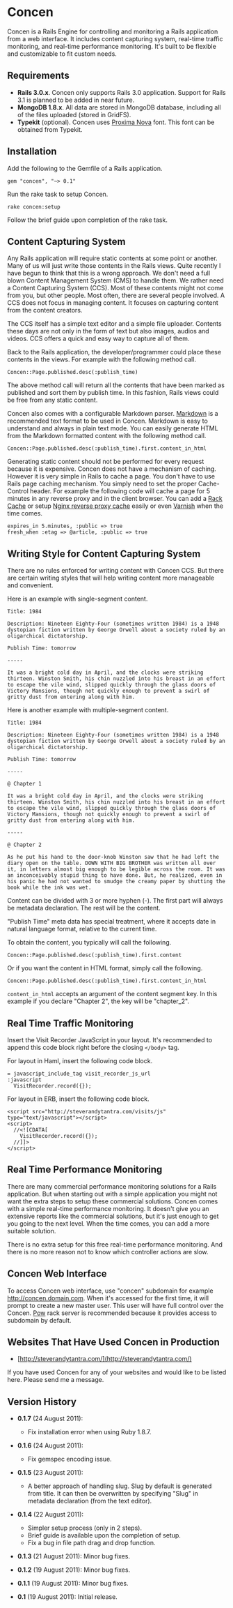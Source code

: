 # Concen

Concen is a Rails Engine for controlling and monitoring a Rails application from a web interface. It includes content capturing system, real-time traffic monitoring, and real-time performance monitoring. It's built to be flexible and customizable to fit custom needs.

## Requirements

- **Rails 3.0.x**. Concen only supports Rails 3.0 application. Support for Rails 3.1 is planned to be added in near future.
- **MongoDB 1.8.x**. All data are stored in MongoDB database, including all of the files uploaded (stored in GridFS).
- **Typekit** (optional). Concen uses [Proxima Nova](http://typekit.com/fonts/proxima-nova) font. This font can be obtained from Typekit.

## Installation

Add the following to the Gemfile of a Rails application.

    gem "concen", "~> 0.1"

Run the rake task to setup Concen.

    rake concen:setup

Follow the brief guide upon completion of the rake task.

## Content Capturing System

Any Rails application will require static contents at some point or another. Many of us will just write those contents in the Rails views. Quite recently I have begun to think that this is a wrong approach. We don't need a full blown Content Management System (CMS) to handle them. We rather need a Content Capturing System (CCS). Most of these contents might not come from you, but other people. Most often, there are several people involved. A CCS does not focus in managing content. It focuses on capturing content from the content creators.

The CCS itself has a simple text editor and a simple file uploader. Contents these days are not only in the form of text but also images, audios and videos. CCS offers a quick and easy way to capture all of them.

Back to the Rails application, the developer/programmer could place these contents in the views. For example with the following method call.

    Concen::Page.published.desc(:publish_time)

The above method call will return all the contents that have been marked as published and sort them by publish time. In this fashion, Rails views could be free from any static content.

Concen also comes with a configurable Markdown parser. [Markdown](http://daringfireball.net/projects/markdown/syntax) is a recommended text format to be used in Concen. Markdown is easy to understand and always in plain text mode. You can easily generate HTML from the Markdown formatted content with the following method call.

    Concen::Page.published.desc(:publish_time).first.content_in_html

Generating static content should not be performed for every request because it is expensive. Concen does not have a mechanism of caching. However it is very simple in Rails to cache a page. You don't have to use Rails page caching mechanism. You simply need to set the proper Cache-Control header. For example the following code will cache a page for 5 minutes in any reverse proxy and in the client browser. You can add a [Rack Cache](http://rtomayko.github.com/rack-cache/) or setup [Nginx reverse proxy cache](http://wiki.nginx.org/HttpProxyModule#proxy_cache) easily or even [Varnish](http://varnish-cache.org/) when the time comes.

    expires_in 5.minutes, :public => true
    fresh_when :etag => @article, :public => true

## Writing Style for Content Capturing System

There are no rules enforced for writing content with Concen CCS. But there are certain writing styles that will help writing content more manageable and convenient.

Here is an example with single-segment content.

    Title: 1984

    Description: Nineteen Eighty-Four (sometimes written 1984) is a 1948 dystopian fiction written by George Orwell about a society ruled by an oligarchical dictatorship.

    Publish Time: tomorrow

    -----

    It was a bright cold day in April, and the clocks were striking thirteen. Winston Smith, his chin nuzzled into his breast in an effort to escape the vile wind, slipped quickly through the glass doors of Victory Mansions, though not quickly enough to prevent a swirl of gritty dust from entering along with him.

Here is another example with multiple-segment content.

    Title: 1984

    Description: Nineteen Eighty-Four (sometimes written 1984) is a 1948 dystopian fiction written by George Orwell about a society ruled by an oligarchical dictatorship.

    Publish Time: tomorrow

    -----

    @ Chapter 1

    It was a bright cold day in April, and the clocks were striking thirteen. Winston Smith, his chin nuzzled into his breast in an effort to escape the vile wind, slipped quickly through the glass doors of Victory Mansions, though not quickly enough to prevent a swirl of gritty dust from entering along with him.

    -----

    @ Chapter 2

    As he put his hand to the door-knob Winston saw that he had left the diary open on the table. DOWN WITH BIG BROTHER was written all over it, in letters almost big enough to be legible across the room. It was an inconceivably stupid thing to have done. But, he realized, even in his panic he had not wanted to smudge the creamy paper by shutting the book while the ink was wet.

Content can be divided with 3 or more hyphen (-). The first part will always be metadata declaration. The rest will be the content.

"Publish Time" meta data has special treatment, where it accepts date in natural language format, relative to the current time.

To obtain the content, you typically will call the following.

    Concen::Page.published.desc(:publish_time).first.content

Or if you want the content in HTML format, simply call the following.

    Concen::Page.published.desc(:publish_time).first.content_in_html

`content_in_html` accepts an argument of the content segment key. In this example if you declare "Chapter 2", the key will be "chapter_2".

## Real Time Traffic Monitoring

Insert the Visit Recorder JavaScript in your layout. It's recommended to append this code block right before the closing `</body>` tag.

For layout in Haml, insert the following code block.

    = javascript_include_tag visit_recorder_js_url
    :javascript
      VisitRecorder.record({});

For layout in ERB, insert the following code block.

    <script src="http://steverandytantra.com/visits/js" type="text/javascript"></script>
    <script>
      //<![CDATA[
        VisitRecorder.record({});
      //]]>
    </script>

## Real Time Performance Monitoring

There are many commercial performance monitoring solutions for a Rails application. But when starting out with a simple application you might not want the extra steps to setup these commercial solutions. Concen comes with a simple real-time performance monitoring. It doesn't give you an extensive reports like the commercial solutions, but it's just enough to get you going to the next level. When the time comes, you can add a more suitable solution.

There is no extra setup for this free real-time performance monitoring. And there is no more reason not to know which controller actions are slow.

## Concen Web Interface

To access Concen web interface, use "concen" subdomain for example http://concen.domain.com. When it's accessed for the first time, it will prompt to create a new master user. This user will have full control over the Concen. [Pow](http://pow.cx/) rack server is recommended because it provides access to subdomain by default.

## Websites That Have Used Concen in Production

- [http://steverandytantra.com/](http://steverandytantra.com/)

If you have used Concen for any of your websites and would like to be listed here. Please send me a message.

## Version History

- **0.1.7** (24 August 2011):

  - Fix installation error when using Ruby 1.8.7.

- **0.1.6** (24 August 2011):

  - Fix gemspec encoding issue.

- **0.1.5** (23 August 2011):

  - A better approach of handling slug. Slug by default is generated from title. It can then be overwritten by specifying "Slug" in metadata declaration (from the text editor).

- **0.1.4** (22 August 2011):

  - Simpler setup process (only in 2 steps).
  - Brief guide is available upon the completion of setup.
  - Fix a bug in file path drag and drop function.

- **0.1.3** (21 August 2011): Minor bug fixes.

- **0.1.2** (19 August 2011): Minor bug fixes.

- **0.1.1** (19 August 2011): Minor bug fixes.

- **0.1** (19 August 2011): Initial release.
